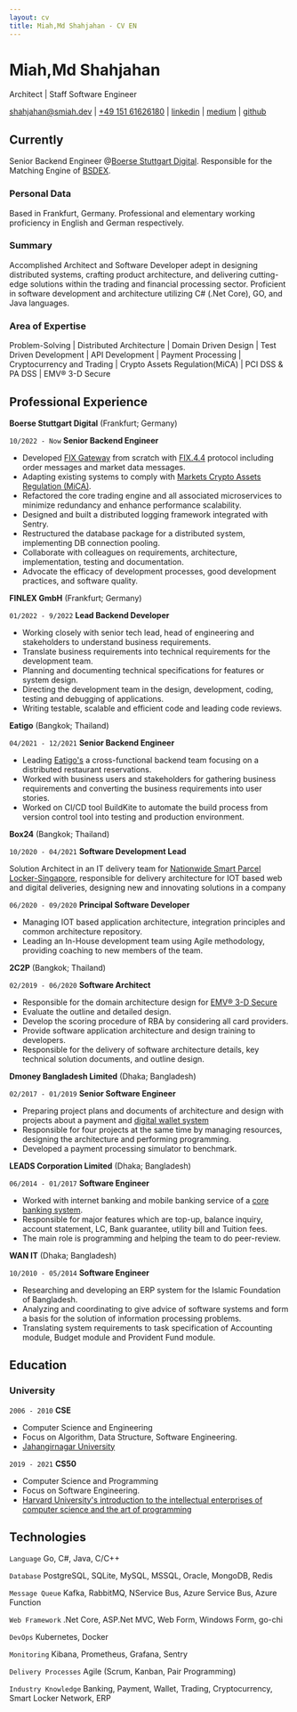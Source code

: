```yaml
---
layout: cv
title: Miah,Md Shahjahan - CV EN
---
```

# Miah,Md Shahjahan
Architect | Staff Software Engineer

<div id="webaddress">
  <a href="mailto:shahjahan@smiah.dev">shahjahan@smiah.dev</a>
| <a href="tel:+4915141990579">+49 151 61626180</a>
| <a href="https://www.linkedin.com/in/hasan-shahjahan/">linkedin</a>
| <a href="https://medium.com/@hasanshahjahan">medium</a>
| <a href="https://github.com/mdshahjahanmiah">github</a>
</div>


## Currently

Senior Backend Engineer @[Boerse Stuttgart Digital](https://www.bsdigital.com/en/). Responsible for the Matching Engine of [BSDEX](https://www.bsdex.de/en/).

### Personal Data

Based in Frankfurt, Germany. Professional and elementary working proficiency in English and German respectively.

### Summary

Accomplished Architect and Software Developer adept in designing distributed systems, crafting product architecture, and delivering cutting-edge solutions within the trading and financial processing sector. Proficient in software development and architecture utilizing C# (.Net Core), GO, and Java languages.

### Area of Expertise
Problem-Solving | Distributed Architecture | Domain Driven Design | Test Driven Development | API Development | Payment Processing | Cryptocurrency and Trading | Crypto Assets Regulation(MiCA) | PCI DSS & PA DSS | EMV® 3-D Secure 


## Professional Experience

__Boerse Stuttgart Digital__ (Frankfurt; Germany)

`10/2022 - Now`
__Senior Backend Engineer__

- Developed [FIX Gateway](https://docs.bsdex.de/#section/fix-api) from scratch with [FIX.4.4](https://www.fixtrading.org/standards/fix-4-4/) protocol including order messages and market data messages.
- Adapting existing systems to comply with [Markets Crypto Assets Regulation (MiCA)](https://www.esma.europa.eu/esmas-activities/digital-finance-and-innovation/markets-crypto-assets-regulation-mica).
- Refactored the core trading engine and all associated microservices to minimize redundancy and enhance performance scalability.
- Designed and built a distributed logging framework integrated with Sentry.
- Restructured the database package for a distributed system, implementing DB connection pooling.
- Collaborate with colleagues on requirements, architecture, implementation, testing
  and documentation.
- Advocate the efficacy of development processes, good development practices, and
  software quality.

__FINLEX GmbH__ (Frankfurt; Germany)

`01/2022 - 9/2022`
__Lead Backend Developer__

- Working closely with senior tech lead, head of engineering and stakeholders to understand business requirements.
- Translate business requirements into technical requirements for the development team.
- Planning and documenting technical specifications for features or system design.
- Directing the development team in the design, development, coding, testing and debugging of applications.
- Writing testable, scalable and efficient code and leading code reviews.

__Eatigo__ (Bangkok; Thailand)

`04/2021 - 12/2021`
__Senior Backend Engineer__

- Leading [Eatigo's](https://eatigo.com/) a cross-functional backend team focusing on a distributed restaurant reservations.
- Worked with business users and stakeholders for gathering business requirements and converting the business requirements into user stories.
- Worked on CI/CD tool BuildKite to automate the build process from version control tool into testing and production environment.

__Box24__ (Bangkok; Thailand)

`10/2020 - 04/2021`
__Software Development Lead__

Solution Architect in an IT delivery team for [Nationwide Smart Parcel Locker-Singapore](https://www.imda.gov.sg/resources/press-releases-factsheets-and-speeches/press-releases/2021/nationwide-parcel-locker-network-launched), responsible for delivery architecture for IOT based web and digital deliveries, designing new and innovating solutions in a company

`06/2020 - 09/2020`
__Principal Software Developer__

- Managing IOT based application architecture, integration principles and common architecture repository.
- Leading an In-House development team using Agile methodology, providing coaching to new members of the team.

__2C2P__ (Bangkok; Thailand)

`02/2019 - 06/2020`
__Software Architect__

- Responsible for the domain architecture design for [EMV® 3-D Secure](https://developer.2c2p.com/docs/direct-api-method-3ds-card-payment)
- Evaluate the outline and detailed design.
- Develop the scoring procedure of RBA by considering all card providers.
- Provide software application architecture and design training to developers.
- Responsible for the delivery of software architecture details, key technical solution documents, and outline design.

__Dmoney Bangladesh Limited__ (Dhaka; Bangladesh)

`02/2017 - 01/2019`
__Senior Software Engineer__

- Preparing project plans and documents of architecture and design with projects about a payment and [digital wallet system](https://www.dmoney.com.bd/service.html)
- Responsible for four projects at the same time by managing resources, designing the architecture and performing programming.
- Developed a payment processing simulator to benchmark. 

__LEADS Corporation Limited__ (Dhaka; Bangladesh)

`06/2014 - 01/2017`
__Software Engineer__

- Worked with internet banking and mobile banking service of a [core banking system](https://leads.com.bd/).
- Responsible for major features which are top-up, balance inquiry, account statement, LC, Bank guarantee, utility bill and Tuition fees.
- The main role is programming and helping the team to do peer-review.

__WAN IT__ (Dhaka; Bangladesh)

`10/2010 - 05/2014`
__Software Engineer__

- Researching and developing an ERP system for the Islamic Foundation of Bangladesh.
- Analyzing and coordinating to give advice of software systems and form a basis for the solution of information processing problems.
- Translating system requirements to task specification of Accounting module, Budget module and Provident Fund module.

## Education

### University

`2006 - 2010`
__CSE__

- Computer Science and Engineering
- Focus on Algorithm, Data Structure, Software Engineering.
- [Jahangirnagar University](https://www.juniv.edu/)

`2019 - 2021`
__CS50__

- Computer Science and Programming
- Focus on Software Engineering.
- [Harvard University's introduction to the intellectual enterprises of computer science and the art of programming](https://cs50.harvard.edu/)

## Technologies

`Language`
Go, C#, Java, C/C++

`Database`
PostgreSQL, SQLite, MySQL, MSSQL, Oracle, MongoDB, Redis

`Message Queue`
Kafka, RabbitMQ, NService Bus, Azure Service Bus, Azure Function

`Web Framework`
.Net Core, ASP.Net MVC, Web Form, Windows Form, go-chi

`DevOps`
Kubernetes, Docker

`Monitoring`
Kibana, Prometheus, Grafana, Sentry

`Delivery Processes`
Agile (Scrum, Kanban, Pair Programming)

`Industry Knowledge`
Banking, Payment, Wallet, Trading, Cryptocurrency, Smart Locker Network, ERP